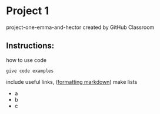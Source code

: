 # Project 1
project-one-emma-and-hector created by GitHub Classroom

## Instructions:
how to use code
```
give code examples
```
include useful links, ([formatting markdown](https://help.github.com/en/articles/basic-writing-and-formatting-syntax))
make lists
- a
- b
- c
